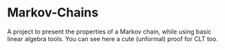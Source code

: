 # Markov-Chains
A project to present the properties of a Markov chain, while using basic linear algebra tools. You can see here a cute (unformal) proof for CLT too.
